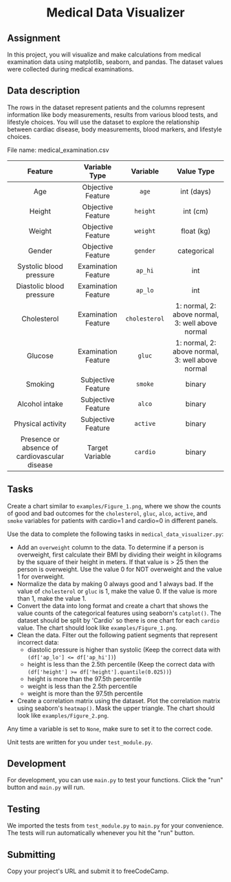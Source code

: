 <h1 align="center"><string>Medical Data Visualizer</string></h1>

## **Assignment**

In this project, you will visualize and make calculations from medical examination data using matplotlib, seaborn, and pandas. The dataset values were collected during medical examinations.

## **Data description**

The rows in the dataset represent patients and the columns represent information like body measurements, results from various blood tests, and lifestyle choices. You will use the dataset to explore the relationship between cardiac disease, body measurements, blood markers, and lifestyle choices.

File name: medical_examination.csv

| Feature | Variable Type |	Variable | Value Type |
| :-------: | :-------------: | :--------------: | :----: |
| Age | Objective Feature | <code>age</code> | int (days) | 
| Height | Objective Feature | <code>height</code> |	int (cm) |
| Weight | Objective Feature | <code>weight</code> | float (kg) |
| Gender | Objective Feature | <code>gender</code> | categorical | code |
| Systolic blood pressure | Examination Feature | <code>ap_hi</code>	| int |
| Diastolic blood pressure	| Examination Feature | <code>ap_lo</code> | int |
| Cholesterol | Examination Feature | <code>cholesterol</code> | 1: normal, 2: above normal, 3: well above normal |
| Glucose | Examination Feature	| <code>gluc</code> | 1: normal, 2: above normal, 3: well above normal |
| Smoking | Subjective Feature | <code>smoke</code> | binary |
| Alcohol intake | Subjective Feature | <code>alco</code> | binary |
| Physical activity | Subjective Feature | <code>active</code> | binary |
Presence or absence of cardiovascular disease | Target Variable | <code>cardio</code> | binary |

## **Tasks**

Create a chart similar to <code>examples/Figure_1.png</code>, where we show the counts of good and bad outcomes for the <code>cholesterol</code>, <code>gluc</code>, <code>alco</code>, <code>active</code>, and <code>smoke</code> variables for patients with cardio=1 and cardio=0 in different panels.

Use the data to complete the following tasks in <code>medical_data_visualizer.py</code>:

- Add an <code>overweight</code> column to the data. To determine if a person is overweight, first calculate their BMI by dividing their weight in kilograms by the square of their height in meters. If that value is > 25 then the person is overweight. Use the value 0 for NOT overweight and the value 1 for overweight.
- Normalize the data by making 0 always good and 1 always bad. If the value of <code>cholesterol</code> or <code>gluc</code> is 1, make the value 0. If the value is more than 1, make the value 1.
- Convert the data into long format and create a chart that shows the value counts of the categorical features using seaborn's <code>catplot()</code>. The dataset should be split by 'Cardio' so there is one chart for each <code>cardio</code> value. The chart should look like <code>examples/Figure_1.png</code>.
- Clean the data. Filter out the following patient segments that represent incorrect data:
    - diastolic pressure is higher than systolic (Keep the correct data with <code>(df['ap_lo'] <= df['ap_hi'])</code>)
    - height is less than the 2.5th percentile (Keep the correct data with <code>(df['height'] >= df['height'].quantile(0.025))</code>)
    - height is more than the 97.5th percentile
    - weight is less than the 2.5th percentile
    - weight is more than the 97.5th percentile
- Create a correlation matrix using the dataset. Plot the correlation matrix using seaborn's <code>heatmap()</code>. Mask the upper triangle. The chart should look like <code>examples/Figure_2.png</code>.

Any time a variable is set to <code>None</code>, make sure to set it to the correct code.

Unit tests are written for you under <code>test_module.py</code>.

## **Development**

For development, you can use <code>main.py</code> to test your functions. Click the "run" button and <code>main.py</code> will run.

## **Testing**

We imported the tests from <code>test_module.py</code> to <code>main.py</code> for your convenience. The tests will run automatically whenever you hit the "run" button.

## **Submitting**

Copy your project's URL and submit it to freeCodeCamp.
